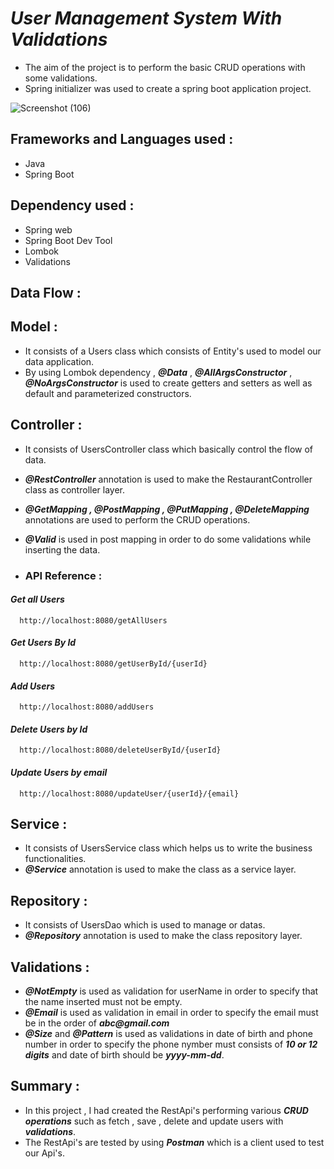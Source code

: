 
# ***User Management System With Validations***

- The aim of the project is to perform the basic CRUD operations with some validations.
- Spring initializer was used to create a spring boot application project.

![Screenshot (106)](https://user-images.githubusercontent.com/112794922/235078410-fe754eb6-a77c-4c14-af93-561259dbad5d.png)


## **Frameworks and Languages used :**

- Java
- Spring Boot

## **Dependency used :**

- Spring web
- Spring Boot Dev Tool
- Lombok
- Validations

## **Data Flow :**

## **Model :** 

- It consists of a Users class which consists of Entity's used to model our data application.
- By using Lombok dependency , ___@Data___ , ___@AllArgsConstructor___ , ___@NoArgsConstructor___ is used to create getters and setters as well as default and parameterized constructors.

## **Controller :**

- It consists of UsersController class which basically control the flow of data.
- ___@RestController___ annotation is used to make the RestaurantController class as controller layer.
- ___@GetMapping , @PostMapping , @PutMapping , @DeleteMapping___ annotations are used to perform the CRUD operations.
- ___@Valid___ is used in post mapping in order to do some validations while inserting the data.




- ### **API Reference :**

#### ***Get all Users***

```http
  http://localhost:8080/getAllUsers
```

#### ***Get Users By Id***

```http
  http://localhost:8080/getUserById/{userId}
```

#### ***Add Users***

```http
  http://localhost:8080/addUsers
```

#### ***Delete Users by Id***

```http
  http://localhost:8080/deleteUserById/{userId}
```

#### ***Update Users by email***

```http
  http://localhost:8080/updateUser/{userId}/{email}
```

## **Service :** 

- It consists of UsersService class which helps us to write the business functionalities.
- ___@Service___ annotation is used to make the class as a service layer.

## **Repository :**

- It consists of UsersDao which is used to manage or datas.
- ___@Repository___ annotation is used to make the class repository layer.

## **Validations :** 
- ___@NotEmpty___ is used as validation for userName in order to specify that the name inserted must not be empty.
- ___@Email___ is used as validation in email in order to specify the email must be in the order of ___abc@gmail.com___
- ___@Size___ and ___@Pattern___ is used as validations in date of birth and phone number in order to specify the phone nymber must consists of ___10 or 12 digits___ and date of birth should be ___yyyy-mm-dd___.
 


## **Summary :**

- In this project , I had created the RestApi's performing various ___CRUD operations___ such as fetch , save , delete and update users with ___validations___.
- The RestApi's are tested by using ___Postman___ which is a client used to test our Api's.

